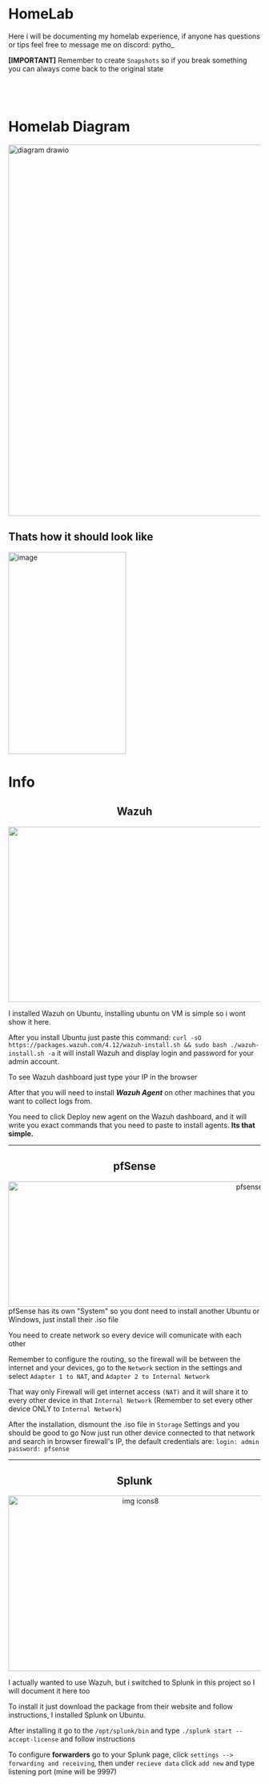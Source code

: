# HomeLab

Here i will be documenting my homelab experience, if anyone has questions or tips feel free to message me on discord: pytho_


<b>[IMPORTANT]</b> Remember to create `Snapshots` so if you break something you can always come back to the original state
<br>
<br>
<br>
<br>
# Homelab Diagram
<img width="712" height="741" alt="diagram drawio" src="https://github.com/user-attachments/assets/bb35ccdd-f16a-4a2b-9e5e-4d4c1d87c967" />




## Thats how it should look like
<img width="235" height="403" alt="image" src="https://github.com/user-attachments/assets/bfce8c32-3c09-433e-ae0c-6cbdea8b17ce" />


# Info
<div align="center">
  <h2>Wazuh</h2>
  <img width="1400" height="350" src="https://github.com/user-attachments/assets/876d90d8-9969-434d-ab47-ac324be22ce6" />
</div>




I installed Wazuh on Ubuntu, installing ubuntu on VM is simple so i wont show it here. 


After you install Ubuntu just paste this command: ```curl -sO https://packages.wazuh.com/4.12/wazuh-install.sh && sudo bash ./wazuh-install.sh -a``` it will install Wazuh and display login and password for your admin account.

To see Wazuh dashboard just type your IP in the browser


After that you will need to install ***Wazuh Agent*** on other machines that you want to collect logs from.

You need to click Deploy new agent on the Wazuh dashboard, and it will write you exact commands that you need to paste to install agents. **Its that simple.**

---
<div align="center">
  <h2>pfSense</h2>
  <img width="1000" height="250" alt="pfsense-banner" src="https://github.com/user-attachments/assets/80a87c43-48cd-4a86-a692-34d7e51803d5" />
</div>
pfSense has its own "System" so you dont need to install another Ubuntu or Windows, just install their .iso file

You need to create network so every device will comunicate with each other

Remember to configure the routing, so the firewall will be between the internet and your devices, go to the `Network` section in the settings and select `Adapter 1 to NAT`, and `Adapter 2 to Internal Network`

That way only Firewall will get internet access `(NAT)` and it will share it to every other device in that `Internal Network` (Remember to set every other device ONLY to `Internal Network`)

After the installation, dismount the .iso file in `Storage` Settings and you should be good to go
Now just run other device connected to that network and search in browser firewall's IP, the default credentials are: `login: admin` `password: pfsense`


---
<div align="center">
  <h2>Splunk</h2>
  <img width="512" height="350" alt="img icons8" src="https://github.com/user-attachments/assets/c038753f-47cb-4bb9-9394-2de9c8ad8c85" />
</div>

I actually wanted to use Wazuh, but i switched to Splunk in this project so I will document it here too

To install it just download the package from their website and follow instructions, I installed Splunk on Ubuntu.

After installing it go to the `/opt/splunk/bin` and type `./splunk start --accept-license` and follow instructions

To configure **forwarders** go to your Splunk page, click `settings --> forwarding and receiving`, then under `recieve data` click `add new` and type listening port (mine will be 9997)
